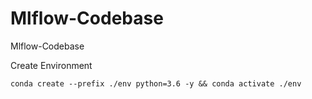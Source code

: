 # Mlflow-Codebase
Mlflow-Codebase

Create Environment

```
conda create --prefix ./env python=3.6 -y && conda activate ./env

```
